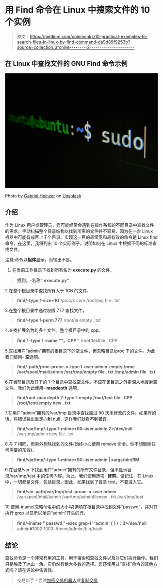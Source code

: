 # 用 Find 命令在 Linux 中搜索文件的 10 个实例

> 原文：<https://medium.com/coinmonks/10-practical-examples-to-search-files-in-linux-by-find-command-da9d89f9253b?source=collection_archive---------2----------------------->

## 在 Linux 中查找文件的 GNU Find 命令示例

![](img/15659b32e0f8afd3011feda7950b4bf6.png)

Photo by [Gabriel Heinzer](https://unsplash.com/@6heinz3r?utm_source=medium&utm_medium=referral) on [Unsplash](https://unsplash.com?utm_source=medium&utm_medium=referral)

## 介绍

作为 Linux 用户或管理员，您可能经常会遇到在操作系统的不同目录中查找文件的需求。手动扫描整个目录结构以找到所需的文件并不容易，因为在一台 Linux 机器中可能有成百上千个目录。实现这一目的最常见和最有效的命令是 Linux find 命令。在这里，我将列出 10 个实际例子，说明如何在 Linux 中根据不同的标准查找文件。

注意:命令以**粗体**显示，而输出不是。

1.  在当前工作目录下找到所有名为 **execute.py** 的文件，

> **找到。-名称" execute.py"**

2.在整个根目录中查找所有大于 1GB 的文件，

> **find/-type f-size+1G** /proc/k core
> /root/big file . txt

3.在整个根目录中通过权限 777 查找文件，

> **find/-type f-perm 777** /root/ia empty . txt

4.查找扩展名为的多个文件。整个根目录中的 cpp。

> **find / -type f -name "*。CPP "** /root/testfile . CPP

5.查找用户“admin”拥有的根目录下的空文件，但忽略目录/proc 下的文件。为此我们使用- **空**选项。

> **find/-path/proc-prune-o-type f-user admin-empty
> /proc
> /var/spool/mail/admin
> /var/tmp/empty file . txt
> /tmp/admin file . txt**

6.在当前目录及其下的 1 个目录中查找空文件。不应在该目录之外更深入地搜索空文件。我们为此使用- **maxdepth** 选项，

> **find/root-max depth 2-type f-empty
> /root/test file . CPP
> /root/test/empty new . txt**

7.在用户“admin”拥有的/var/tmp 目录中查找超过 90 天未修改的文件。如果有的话，将错误输出重定向到 null，这样我们就看不到错误，

> **find/var/tmp/-type f-mtime+90-user admin 2>/dev/null** /var/tmp/admin new file . txt

8.与 7 相同，但另外删除找到的文件(始终小心使用 remove 命令。你不想删除任何需要的东西)，

> **find/var/tmp/-type f-mtime+90-user admin | xargs/bin/RM**

9.在目录/var 下找到用户“admin”拥有的所有文件目录，但不显示目录/var/tmp/test 中的任何内容。为此，我们使用选项- **修剪**。请记住，在 Linux 中，一切都是文件，包括目录。因此，如果找到了目录 test，不要进入它。

> **find/var-path/var/tmp/test-prune-o-user admin** /var/spool/mail/admin
> /var/tmp/adminfilenew . txt
> /var/tmp/test

10.使用-iname(忽略命名中的大小写)选项在根目录中找到文件“passwd”，并对其执行 grep 以显示以单词“admin”开头的行。

> **find/-iname " passwd "-exec grep-I '^admin' { } \；2>/dev/null** admin:x:1002:1003::/home/admin:/bin/bash

## **结论**

查找命令是一个非常有用的工具，用于搜索和查找文件以及对它们执行操作。我们只是触及了冰山一角。它仍然有绝大多数的选择。您还使用过“查找”命令的其他方式吗？请在评论中告诉我。

> 交易新手？尝试[加密交易机器人](/coinmonks/crypto-trading-bot-c2ffce8acb2a)或[复制交易](/coinmonks/top-10-crypto-copy-trading-platforms-for-beginners-d0c37c7d698c)